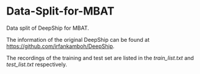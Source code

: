 # Data-Split-for-MBAT
Data split of DeepShip for MBAT.

The information of the original DeepShip can be found at https://github.com/irfankamboh/DeepShip.

The recordings of the training and test set are listed in the *train_list.txt* and *test_list.txt* respectively.
